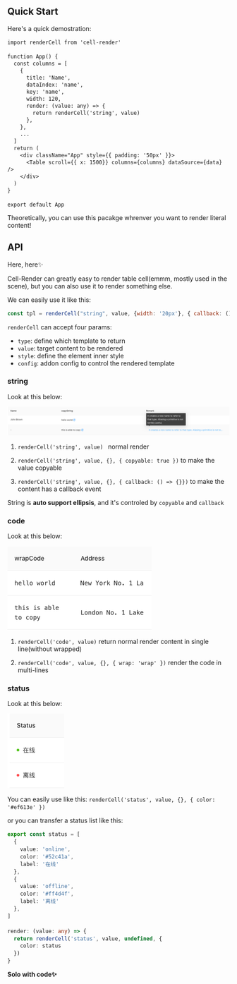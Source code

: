 ## Quick Start

Here's a quick demostration:

```tsx
import renderCell from 'cell-render'

function App() {
  const columns = [
    {
      title: 'Name',
      dataIndex: 'name',
      key: 'name',
      width: 120,
      render: (value: any) => {
        return renderCell('string', value)
      },
    },
    ...
  ]
  return (
    <div className="App" style={{ padding: '50px' }}>
      <Table scroll={{ x: 1500}} columns={columns} dataSource={data} />
    </div>
  )
}

export default App
```

Theoretically, you can use this pacakge whrenver you want to render literal content!



## API

Here, here✨

Cell-Render can greatly easy to render table cell(emmm, mostly used in the scene), but you can also use it to render something else.

We can easily use it like this:

```js
const tpl = renderCell("string", value, {width: '20px'}, { callback: () => { console.log("hello") }})
```

`renderCell` can accept four params:

- `type`: define which template to return
- `value`: target content to be rendered
- `style`: define the element inner style
- `config`: addon config to control the rendered template



### string

Look at this below:

![string](https://github.com/Y-lonelY/table-cell-render/blob/master/docs/statics/string.png)

1. `renderCell('string', value) ` normal render

2. `renderCell('string', value, {}, { copyable: true })` to make the value copyable

3. `renderCell('string', value, {}, { callback: () => {}})` to make the content has a callback event

String is **auto support ellipsis**, and it's controled by `copyable` and `callback` 



### code

Look at this below:

![code](https://github.com/Y-lonelY/table-cell-render/blob/master/docs/statics/code.png)

1. `renderCell('code', value)` return normal render content in single line(without wrapped)

2. `renderCell('code', value, {}, { wrap: 'wrap' })` render the code in multi-lines



### status

Look at this below:

![status](https://github.com/Y-lonelY/table-cell-render/blob/master/docs/statics/status.png)

You can easily use like this: `renderCell('status', value, {}, { color: '#ef613e' })`

or you can transfer a status list like this:

```typescript
export const status = [
  {
    value: 'online',
    color: '#52c41a',
    label: '在线'
  },
  {
    value: 'offline',
    color: '#ff4d4f',
    label: '离线'
  },
]

render: (value: any) => {
  return renderCell('status', value, undefined, {
    color: status
  })
}
```







**Solo with code✨**